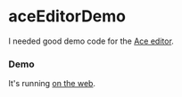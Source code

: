 # aceEditorDemo

I needed good demo code for the <a href="https://ace.c9.io/">Ace editor</a>.

### Demo

It's running <a href="http://scripting.com/code/testing/aceeditor/index.html">on the web</a>.


